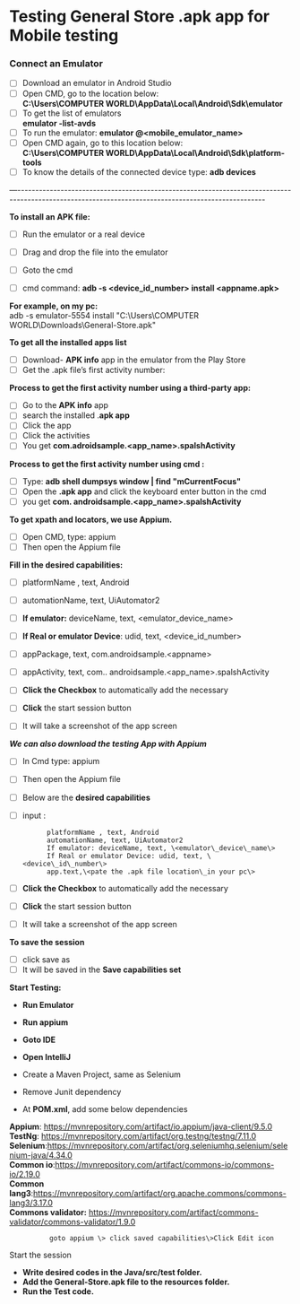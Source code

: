 # Testing General Store .apk app for Mobile testing

### **Connect an Emulator**

- [ ] Download an emulator in Android Studio  
- [ ] Open CMD, go to the location below:  
      **C:\\Users\\COMPUTER WORLD\\AppData\\Local\\Android\\Sdk\\emulator**  
- [ ] To get the list of emulators  
       **emulator \-list-avds**  
- [ ] To run the emulator: **emulator @\<mobile\_emulator\_name\>**  
- [ ] Open CMD again, go to this location below:  
      **C:\\Users\\COMPUTER WORLD\\AppData\\Local\\Android\\Sdk\\platform-tools**  
- [ ] To know the details of the connected device type: **adb devices**

—---------------------------------------------------------------------------------------------------------------------------------------------------

**To install an APK file:**

- [ ] Run the emulator or a real device  
- [ ] Drag and drop the file into the emulator  
- [ ] Goto the cmd  
- [ ] cmd command: **adb \-s \<device\_id\_number\> install \<appname.apk\>**

   
**For example, on my pc:**   
                        adb \-s emulator-5554 install "C:\\Users\\COMPUTER WORLD\\Downloads\\General-Store.apk"

**To get all the installed apps list**

- [ ] Download- **APK info** app in the emulator from the Play Store  
- [ ] Get the .apk file’s first activity number:

**Process to get the first activity number using a third-party app:**

- [ ] Go to the **APK info** app  
- [ ] search the installed .**apk app**  
- [ ] Click the app  
- [ ] Click the activities  
- [ ] You get **com.adroidsample.\<app\_name\>.spalshActivity**

**Process to get the first activity number using cmd :** 

- [ ] Type: **adb shell dumpsys window | find "mCurrentFocus"**  
- [ ] Open the **.apk app** and click the keyboard enter button in the cmd  
- [ ] you get **com. androidsample.\<app\_name\>.spalshActivity**

**To get xpath and locators, we use Appium.**

- [ ] Open CMD, type: appium  
- [ ] Then open the Appium file 

**Fill in the desired capabilities:**

- [ ] platformName , text, Android  
- [ ] automationName, text, UiAutomator2  
- [ ] **If emulator:** deviceName, text, \<emulator\_device\_name\>  
- [ ] **If Real or emulator Device**: udid, text, \<device\_id\_number\>  
- [ ] appPackage, text, com.androidsample.\<appname\>  
- [ ] appActivity, text, com.. androidsample.\<app\_name\>.spalshActivity

- [ ] **Click the Checkbox** to automatically add the necessary   
- [ ] **Click** the start session button  
- [ ] It will take a screenshot of the app screen

***We can also download the testing App with Appium***

- [ ] In Cmd type:  appium  
- [ ] Then open the Appium file   
- [ ] Below are the **desired capabilities**  
- [ ] input : 

            platformName , text, Android  
            automationName, text, UiAutomator2  
            If emulator: deviceName, text, \<emulator\_device\_name\>  
            If Real or emulator Device: udid, text, \<device\_id\_number\>  
            app.text,\<pate the .apk file location\_in your pc\>

- [ ] **Click the Checkbox** to automatically add the necessary   
- [ ] **Click** the start session button  
- [ ] It will take a screenshot of the app screen

**To save the session**

- [ ] click save as   
- [ ] It will be saved in the **Save capabilities set**

**Start Testing:**

* **Run Emulator**  
* **Run appium**  
* **Goto IDE**   
* **Open IntelliJ**

* Create a Maven Project, same as Selenium   
* Remove Junit dependency  
* At **POM.xml**, add some below dependencies

**Appium**: https://mvnrepository.com/artifact/io.appium/java-client/9.5.0   
**TestNg**: https://mvnrepository.com/artifact/org.testng/testng/7.11.0  
**Selenium**:https://mvnrepository.com/artifact/org.seleniumhq.selenium/selenium-java/4.34.0  
**Common io**:https://mvnrepository.com/artifact/commons-io/commons-io/2.19.0  
**Common lang3**:https://mvnrepository.com/artifact/org.apache.commons/commons-lang3/3.17.0  
**Commons validator:** https://mvnrepository.com/artifact/commons-validator/commons-validator/1.9.0

              goto appium \> click saved capabilities\>Click Edit icon  
Start the session

* **Write desired codes in the Java/src/test folder.**  
* **Add the General-Store.apk file to the resources folder.**  
* **Run the Test code.**

